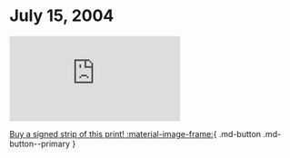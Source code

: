 # July 15, 2004

![](https://www.achewood.com/comic.php?date=07152004)

[Buy a signed strip of this print! :material-image-frame:](https://achewood-holiday-pop-up.myshopify.com/products/strip#07152004){ .md-button .md-button--primary }
